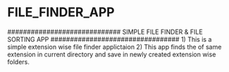# FILE_FINDER_APP
############################# SIMPLE FILE FINDER &amp; FILE SORTING APP #################################   1) This is a simple extension wise file finder applictaion  2) This app finds the of same extension in current directory and save in newly created extension wise folders.
